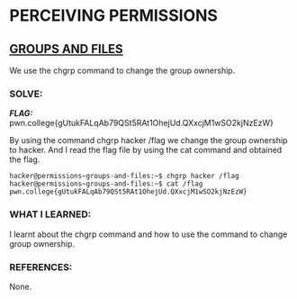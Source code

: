# **PERCEIVING PERMISSIONS**
## **<ins>GROUPS AND FILES</ins>**
We use the chgrp command to change the group ownership.

### SOLVE: 
***FLAG:*** pwn.college{gUtukFALqAb79QSt5RAt1OhejUd.QXxcjM1wSO2kjNzEzW}

By using the command chgrp hacker /flag we change the group ownership to hacker. And I read the flag file by using the cat command
and obtained the flag.

```
hacker@permissions~groups-and-files:~$ chgrp hacker /flag
hacker@permissions~groups-and-files:~$ cat /flag
pwn.college{gUtukFALqAb79QSt5RAt1OhejUd.QXxcjM1wSO2kjNzEzW}
```

### WHAT I LEARNED:
I learnt about the chgrp command and how to use the command to change group ownership. 

### REFERENCES:
None. 
